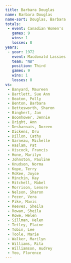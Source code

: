 ```yaml
---
title: Barbara Douglas
name: Barbara Douglas
name-sort: Douglas, Barbara
totals:
 - event: Canadian Women's
   games: 9
   wins: 1
   losses: 8
years:
 - year: 1972
   event: Macdonald Lassies
   team: "NB"
   position: Third
   games: 9
   wins: 1
   losses: 8
vs:
 - Banyard, Maureen
 - Bartlett, Sue Ann
 - Beaton, Polly
 - Benton, Barbara
 - Bettesworth, Sharon
 - Binghert, Jan
 - Boomhower, Jennie
 - Bright, Ann
 - Desharnais, Doreen
 - Dickens, Dru
 - Dillon, Cathy
 - Garneau, Michelle
 - Haslam, Pat
 - Hiscock, Francis
 - Hone, Marilyn
 - Johnston, Pauline
 - Knudson, Norma
 - Kope, Terry
 - McKee, Joyce
 - Minchin, Kay
 - Mitchell, Mabel
 - Morrison, Lenore
 - Nelson, Sharon
 - Pezer, Vera
 - Pike, Mavis
 - Reeves, Sheila
 - Rowan, Sheila
 - Rowe, Helen
 - Sillman, Helen
 - Tetley, Elaine
 - Tobin, Lee
 - Toole, Marie
 - Walker, Marilyn
 - Williams, Rita
 - Williamson, Audrey
 - Yeo, Florence
---
```

